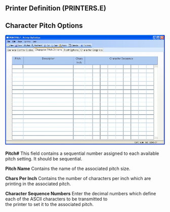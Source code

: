 ##  Printer Definition (PRINTERS.E)

<PageHeader />

##  Character Pitch Options

![](./PRINTERS-E-2.jpg)

**Pitch#** This field contains a sequential number assigned to each available
pitch setting. It should be sequential.  
  
**Pitch Name** Contains the name of the associated pitch size.  
  
**Chars Per Inch** Contains the number of characters per inch which are
printing in the associated pitch.  
  
**Character Sequence Numbers** Enter the decimal numbers which define each of
the ASCII characters to be transmitted to  
the printer to set it to the associated pitch.  
  
  
<badge text= "Version 8.10.57" vertical="middle" />

<PageFooter />